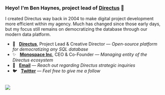 ### Heyo! I'm Ben Haynes, project lead of [Directus](https://directus.io) 👋

I created Directus way back in 2004 to make digital project development more efficient within my agency. Much has changed since those early days, but my focus still remains on democratizing the database through our modern data platform.

* 🐰 &nbsp; **[Directus](https://directus.io)**, Project Lead & Creative Director — _Open-source platform for democratizing any SQL database_
* ✨ &nbsp; **[Monospace Inc](https://monospace.io)**, CEO & Co-Founder — _Managing entity of the Directus ecosystem_
* 📮 &nbsp; **[Email](mailto:ben@directus.io)** — _Reach out regarding Directus strategic inquiries_
* 🐦 &nbsp; **[Twitter](https://twitter.com/benhaynes)** — _Feel free to give me a follow_

<br>

<img src="https://user-images.githubusercontent.com/522079/90922971-dbd7da00-e3ba-11ea-8f06-44d23c238a05.png" />
